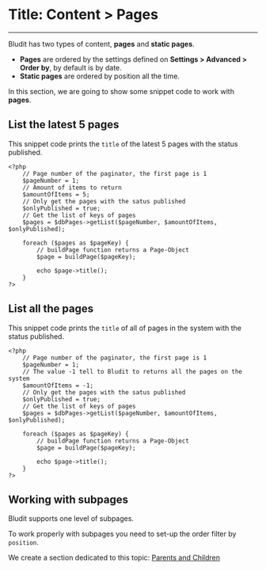 # Title: Content > Pages
<!-- Position: 3 -->
---
Bludit has two types of content, **pages** and **static pages**.

- **Pages** are ordered by the settings defined on **Settings > Advanced > Order by**, by default is by date.
- **Static pages** are ordered by position all the time.

In this section, we are going to show some snippet code to work with **pages**.

## List the latest 5 pages
This snippet code prints the `title` of the latest 5 pages with the status published.

```
<?php
	// Page number of the paginator, the first page is 1
	$pageNumber = 1;
	// Amount of items to return
	$amountOfItems = 5;
	// Only get the pages with the satus published
	$onlyPublished = true;
	// Get the list of keys of pages
	$pages = $dbPages->getList($pageNumber, $amountOfItems, $onlyPublished);

	foreach ($pages as $pageKey) {
		// buildPage function returns a Page-Object
		$page = buildPage($pageKey);

		echo $page->title();
	}
?>
```

## List all the pages
This snippet code prints the `title` of all of pages in the system with the status published.

```
<?php
	// Page number of the paginator, the first page is 1
	$pageNumber = 1;
	// The value -1 tell to Bludit to returns all the pages on the system
	$amountOfItems = -1;
	// Only get the pages with the satus published
	$onlyPublished = true;
	// Get the list of keys of pages
	$pages = $dbPages->getList($pageNumber, $amountOfItems, $onlyPublished);

	foreach ($pages as $pageKey) {
		// buildPage function returns a Page-Object
		$page = buildPage($pageKey);

		echo $page->title();
	}
?>
```

## Working with subpages
Bludit supports one level of subpages.

To work properly with subpages you need to set-up the order filter by `position`.

We create a section dedicated to this topic: [Parents and Children](https://docs.bludit.com/en/developers/parents-and-children)
